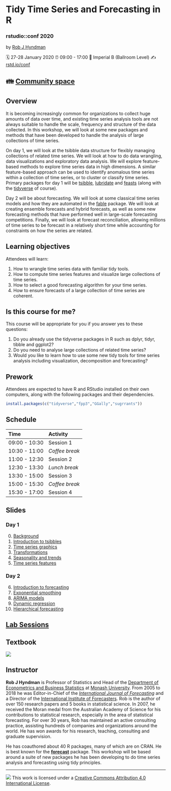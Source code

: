 Tidy Time Series and Forecasting in R
================

### rstudio::conf 2020

by [Rob J Hyndman](https://robjhyndman.com)

:spiral_calendar: 27-28 January 2020
:alarm_clock:     09:00 - 17:00
:hotel:           Imperial B (Ballroom Level)
:writing_hand:    [rstd.io/conf](http://rstd.io/conf)

:family:          [Community space](https://community.rstudio.com/t/tidy-time-series-analysis-and-forecasting-workshop-rstudio-conf-2020/49108)
-----

## Overview

It is becoming increasingly common for organizations to collect huge amounts of data over time, and existing time series analysis tools are not always suitable to handle the scale, frequency and structure of the data collected. In this workshop, we will look at some new packages and methods that have been developed to handle the analysis of large collections of time series.

On day 1, we will look at the tsibble data structure for flexibly managing collections of related time series. We will look at how to do data wrangling, data visualizations and exploratory data analysis. We will explore feature-based methods to explore time series data in high dimensions. A similar feature-based approach can be used to identify anomalous time series within a collection of time series, or to cluster or classify time series. Primary packages for day 1 will be [tsibble](https://cran.r-project.org/package=tsibble), [lubridate](https://cran.r-project.org/package=lubridate) and [feasts](https://cran.r-project.org/package=feasts) (along with the [tidyverse](http://tidyverse.org) of course).

Day 2 will be about forecasting. We will look at some classical time series models and how they are automated in the [fable](https://cran.r-project.org/package=fable) package. We will look at creating ensemble forecasts and hybrid forecasts, as well as some new forecasting methods that have performed well in large-scale forecasting competitions. Finally, we will look at forecast reconciliation, allowing millions of time series to be forecast in a relatively short time while accounting for constraints on how the series are related.

## Learning objectives

Attendees will learn:

1. How to wrangle time series data with familiar tidy tools.
2. How to compute time series features and visualize large collections of time series.
3. How to select a good forecasting algorithm for your time series.
4. How to ensure forecasts of a large collection of time series are coherent.

## Is this course for me?

This course will be appropriate for you if you answer yes to these questions:

1. Do you already use the tidyverse packages in R such as dplyr, tidyr, tibble and ggplot2?
2. Do you need to analyse large collections of related time series?
3. Would you like to learn how to use some new tidy tools for time series analysis including visualization, decomposition and forecasting?

## Prework

Attendees are expected to have R and RStudio installed on their own computers, along with the following packages and their dependencies.

```r
install.packages(c("tidyverse","fpp3","GGally","sugrrants"))
```

## Schedule

| Time          | Activity         |
| :------------ | :--------------- |
| 09:00 - 10:30 | Session 1        |
| 10:30 - 11:00 | *Coffee break*   |
| 11:00 - 12:30 | Session 2        |
| 12:30 - 13:30 | *Lunch break*    |
| 13:30 - 15:00 | Session 3        |
| 15:00 - 15:30 | *Coffee break*   |
| 15:30 - 17:00 | Session 4        |


## Slides

### Day 1

  0. [Background](https://github.com/rstudio-conf-2020/time-series-forecasting/raw/master/materials/0-intro.pdf)
  1. [Introduction to tsibbles](https://github.com/rstudio-conf-2020/time-series-forecasting/raw/master/materials/1-tsibbles.pdf)
  2. [Time series graphics](https://github.com/rstudio-conf-2020/time-series-forecasting/raw/master/materials/2-graphics.pdf)
  3. [Transformations](https://github.com/rstudio-conf-2020/time-series-forecasting/raw/master/materials/3-transformations.pdf)
  4. [Seasonality and trends](https://github.com/rstudio-conf-2020/time-series-forecasting/raw/master/materials/4-decompositions.pdf)
  5. [Time series features](https://github.com/rstudio-conf-2020/time-series-forecasting/raw/master/materials/5-feasts.pdf)

### Day 2

  6. [Introduction to forecasting](https://github.com/rstudio-conf-2020/time-series-forecasting/raw/master/materials/6-fable.pdf)
  7. [Exponential smoothing](https://github.com/rstudio-conf-2020/time-series-forecasting/raw/master/materials/7-ets.pdf)
  8. [ARIMA models](https://github.com/rstudio-conf-2020/time-series-forecasting/raw/master/materials/8-arima.pdf)
  9. [Dynamic regression](https://github.com/rstudio-conf-2020/time-series-forecasting/raw/master/materials/9-dynamic-regression.pdf)
  10. [Hierarchical forecasting](https://github.com/rstudio-conf-2020/time-series-forecasting/raw/master/materials/10-reconciliation.pdf)

## [Lab Sessions](https://github.com/rstudio-conf-2020/time-series-forecasting/blob/master/Labs.md)

## Textbook

[![](http://otexts.com/fpp3/fpp2_cover.jpg)](http://OTexts.com/fpp3)

## Instructor

**Rob J Hyndman** is Professor of Statistics and Head of the [Department of Econometrics and Business Statistics](http://business.monash.edu/econometrics-and-business-statistics) at [Monash University](https://www.monash.edu). From 2005 to 2018 he was Editor-in-Chief of the *[International Journal of Forecasting](http://ijf.forecasters.org/)* and a Director of the [International Institute of Forecasters](http://forecasters.org/). Rob is the author of over 150 research papers and 5 books in statistical science. In 2007, he received the Moran medal from the Australian Academy of Science for his contributions to statistical research, especially in the area of statistical forecasting. For over 30 years, Rob has maintained an active consulting practice, assisting hundreds of companies and organizations around the world. He has won awards for his research, teaching, consulting and graduate supervision.

He has coauthored about 40 R packages, many of which are on CRAN. He is best known for the [**forecast**](https://cran.r-project.org/package=forecast) package. This workshop will be based around a suite of new packages he has been developing to do time series analysis and forecasting using tidy principles.

-----

![](https://i.creativecommons.org/l/by/4.0/88x31.png) This work is
licensed under a [Creative Commons Attribution 4.0 International
License](https://creativecommons.org/licenses/by/4.0/).
